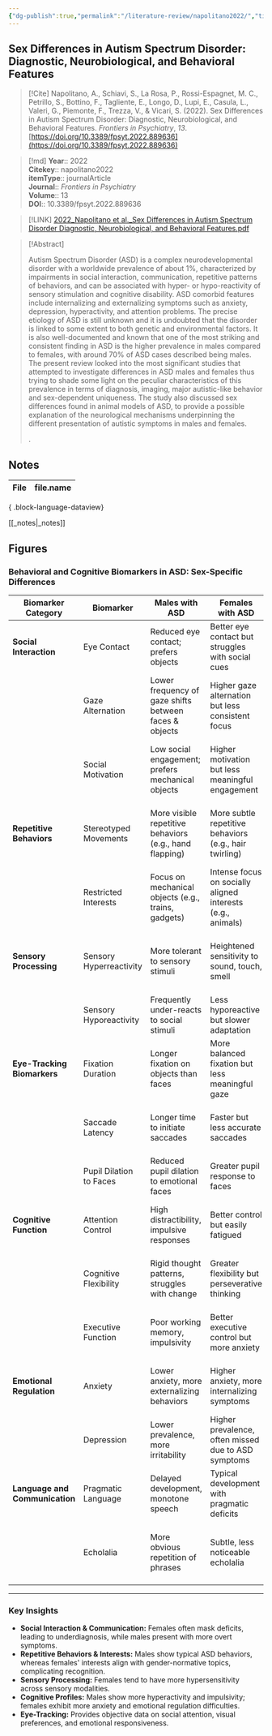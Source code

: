 ```yaml
---
{"dg-publish":true,"permalink":"/literature-review/napolitano2022/","title":"Sex Differences in Autism Spectrum Disorder Diagnostic, Neurobiological, and Behavioral Features","tags":["autism","Animal","Models","gender","imaging","Neurobiological","mechanism"]}
---
```



## Sex Differences in Autism Spectrum Disorder: Diagnostic, Neurobiological, and Behavioral Features

> [!Cite]
> Napolitano, A., Schiavi, S., La Rosa, P., Rossi-Espagnet, M. C., Petrillo, S., Bottino, F., Tagliente, E., Longo, D., Lupi, E., Casula, L., Valeri, G., Piemonte, F., Trezza, V., & Vicari, S. (2022). Sex Differences in Autism Spectrum Disorder: Diagnostic, Neurobiological, and Behavioral Features. _Frontiers in Psychiatry_, _13_. [https://doi.org/10.3389/fpsyt.2022.889636](https://doi.org/10.3389/fpsyt.2022.889636)


>[!md]
> **Year**:: 2022   
> **Citekey**:: napolitano2022  
> **itemType**:: journalArticle  
> **Journal**:: *Frontiers in Psychiatry*  
> **Volume**:: 13  
> **DOI**:: 10.3389/fpsyt.2022.889636    

> [!LINK] 
> [2022_Napolitano et al._Sex Differences in Autism Spectrum Disorder Diagnostic, Neurobiological, and Behavioral Features.pdf](zotero://select/library/items/JTCE6YKK)

> [!Abstract]
>
> <p>Autism Spectrum Disorder (ASD) is a complex neurodevelopmental disorder with a worldwide prevalence of about 1%, characterized by impairments in social interaction, communication, repetitive patterns of behaviors, and can be associated with hyper- or hypo-reactivity of sensory stimulation and cognitive disability. ASD comorbid features include internalizing and externalizing symptoms such as anxiety, depression, hyperactivity, and attention problems. The precise etiology of ASD is still unknown and it is undoubted that the disorder is linked to some extent to both genetic and environmental factors. It is also well-documented and known that one of the most striking and consistent finding in ASD is the higher prevalence in males compared to females, with around 70% of ASD cases described being males. The present review looked into the most significant studies that attempted to investigate differences in ASD males and females thus trying to shade some light on the peculiar characteristics of this prevalence in terms of diagnosis, imaging, major autistic-like behavior and sex-dependent uniqueness. The study also discussed sex differences found in animal models of ASD, to provide a possible explanation of the neurological mechanisms underpinning the different presentation of autistic symptoms in males and females.</p>
>.
> 


## Notes

| File | file.name |
| ---- | --------- |

{ .block-language-dataview}

[[_notes\|_notes]]

## Figures


### Behavioral and Cognitive Biomarkers in ASD: Sex-Specific Differences

|**Biomarker Category**|**Biomarker**|**Males with ASD**|**Females with ASD**|**Neurobiological/Behavioral Basis**|**Clinical Implications**|
|---|---|---|---|---|---|
|**Social Interaction**|Eye Contact|Reduced eye contact; prefers objects|Better eye contact but struggles with social cues|Dysfunction in fusiform face area & amygdala|Early eye-tracking assessments for social attention|
||Gaze Alternation|Lower frequency of gaze shifts between faces & objects|Higher gaze alternation but less consistent focus|Impaired superior colliculus function|Use gaze alternation tasks in diagnostic settings|
||Social Motivation|Low social engagement; prefers mechanical objects|Higher motivation but less meaningful engagement|Altered connectivity in the ventromedial prefrontal cortex|Use of camouflaging scales for better detection in females|
|**Repetitive Behaviors**|Stereotyped Movements|More visible repetitive behaviors (e.g., hand flapping)|More subtle repetitive behaviors (e.g., hair twirling)|Basal ganglia hyperactivity|Observation-based assessments for both overt and covert behaviors|
||Restricted Interests|Focus on mechanical objects (e.g., trains, gadgets)|Intense focus on socially aligned interests (e.g., animals)|Prefrontal cortex hyperconnectivity|Gender-adapted interest inventories for early screening|
|**Sensory Processing**|Sensory Hyperreactivity|More tolerant to sensory stimuli|Heightened sensitivity to sound, touch, smell|Dysfunction in thalamocortical pathways|Sensory profile screening during early developmental stages|
||Sensory Hyporeactivity|Frequently under-reacts to social stimuli|Less hyporeactive but slower adaptation|Impaired sensory integration in somatosensory cortex|Tailored interventions for sensory desensitization|
|**Eye-Tracking Biomarkers**|Fixation Duration|Longer fixation on objects than faces|More balanced fixation but less meaningful gaze|Reduced activation of the social brain network|Use of dynamic social videos in assessment|
||Saccade Latency|Longer time to initiate saccades|Faster but less accurate saccades|Impaired frontal eye fields and superior colliculus|Anti-saccade tasks for assessing impulse control|
||Pupil Dilation to Faces|Reduced pupil dilation to emotional faces|Greater pupil response to faces|Dysregulation of autonomic nervous system|Pupillometry for emotional response assessment|
|**Cognitive Function**|Attention Control|High distractibility, impulsive responses|Better control but easily fatigued|Prefrontal cortex hypoactivation|Attention assessments considering cognitive load differences|
||Cognitive Flexibility|Rigid thought patterns, struggles with change|Greater flexibility but perseverative thinking|Prefrontal cortex & anterior cingulate cortex involvement|Adaptive cognitive exercises targeting flexibility|
||Executive Function|Poor working memory, impulsivity|Better executive control but more anxiety|Impaired dorsolateral prefrontal cortex|Cognitive training programs tailored to sex differences|
|**Emotional Regulation**|Anxiety|Lower anxiety, more externalizing behaviors|Higher anxiety, more internalizing symptoms|Overactivation of the amygdala & hypothalamus|Anxiety-specific screening tools for ASD females|
||Depression|Lower prevalence, more irritability|Higher prevalence, often missed due to ASD symptoms|Prefrontal cortex dysfunction|Routine mood screening during adolescence|
|**Language and Communication**|Pragmatic Language|Delayed development, monotone speech|Typical development with pragmatic deficits|Impaired temporal lobe connectivity|Use of natural conversation tasks in diagnosis|
||Echolalia|More obvious repetition of phrases|Subtle, less noticeable echolalia|Disrupted left hemisphere language areas|Narrative-based assessments for real-time conversation monitoring|

---

### **Key Insights**

- **Social Interaction & Communication:** Females often mask deficits, leading to underdiagnosis, while males present with more overt symptoms.
- **Repetitive Behaviors & Interests:** Males show typical ASD behaviors, whereas females' interests align with gender-normative topics, complicating recognition.
- **Sensory Processing:** Females tend to have more hypersensitivity across sensory modalities.
- **Cognitive Profiles:** Males show more hyperactivity and impulsivity; females exhibit more anxiety and emotional regulation difficulties.
- **Eye-Tracking:** Provides objective data on social attention, visual preferences, and emotional responsiveness.
